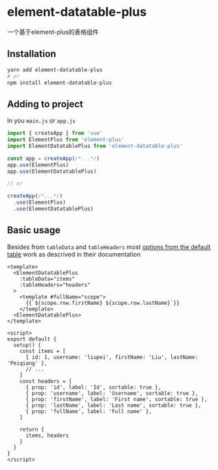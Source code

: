 # element-datatable-plus
一个基于element-plus的表格组件

## Installation
```bash
yarn add element-datatable-plus
# or
npm install element-datatable-plus
```

## Adding to project
In you `main.js` or `app.js`
```js
import { createApp } from 'vue'
import ElementPlus from 'element-plus'
import ElementDatatablePlus from 'element-datatable-plus'

const app = createApp(/*...*/)
app.use(ElementPlus)
app.use(ElementDatatablePlus)

// or 

createApp(/*...*/)
  .use(ElementPlus)
  .use(ElementDatatablePlus)
```

## Basic usage
Besides from `tableData` and `tableHeaders` most [options from the default table](https://element-plus.org/en-US/component/table.html#table-attributes) work as descrived in their documentation
```vue
<template>
  <ElementDatatablePlus
    :tableData="items"
    :tableHeaders="headers"
  >
    <template #fullName="scope">
      {{`${scope.row.firstName} ${scope.row.lastName}`}}
    </template>
  <ElementDatatablePlus>
</template>

<script>
export default {
  setup() {
    const items = [
      { id: 1, username: 'liupei', firstName: 'Liu', lastName: 'Peiqiang' },
      // ...
    ]
    const headers = [
      { prop: 'id', label: 'Id', sortable: true },
      { prop: 'username', label: 'Username', sortable: true },
      { prop: 'firstName', label: 'First name', sortable: true },
      { prop: 'lastName', label: 'Last name', sortable: true },
      { prop: 'fullName', label: 'Full name' },
    ]
    
    return {
      items, headers
    }
  }
}
</script>
```
